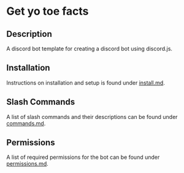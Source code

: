 # Get yo toe facts

## Description
A discord bot template for creating a discord bot using discord.js.

## Installation
Instructions on installation and setup is found under [install.md](docs/install.md).

## Slash Commands
A list of slash commands and their descriptions can be found under [commands.md](docs/commands.md).

## Permissions
A list of required permissions for the bot can be found under [permissions.md](docs/permissions.md).
